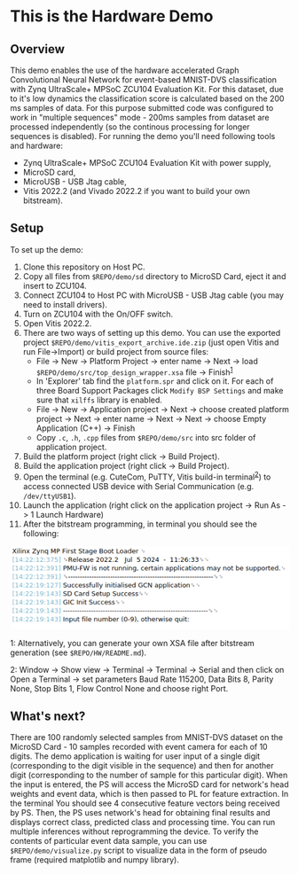 # This is the Hardware Demo

## Overview

This demo enables the use of the hardware accelerated Graph Convolutional Neural Network for event-based MNIST-DVS classification with Zynq UltraScale+ MPSoC ZCU104 Evaluation Kit. For this dataset, due to it's low dynamics the classification score is calculated based on the 200 ms samples of data. For this purpose submitted code was configured to work in "multiple sequences" mode - 200ms samples from dataset are processed independently (so the continous processing for longer sequences is disabled). For running the demo you'll need following tools and hardware:
- Zynq UltraScale+ MPSoC ZCU104 Evaluation Kit with power supply,
- MicroSD card,
- MicroUSB - USB Jtag cable,
- Vitis 2022.2 (and Vivado 2022.2 if you want to build your own bitstream).

## Setup

To set up the demo:
1. Clone this repository on Host PC.
2. Copy all files from `$REPO/demo/sd` directory to MicroSD Card, eject it and insert to ZCU104.
3. Connect ZCU104 to Host PC with MicroUSB - USB Jtag cable (you may need to install drivers).
4. Turn on ZCU104 with the On/OFF switch.
5. Open Vitis 2022.2. 
6. There are two ways of setting up this demo. You can use the exported project `$REPO/demo/vitis_export_archive.ide.zip` (just open Vitis and run File->Import) or build project from source files:
	- File -> New -> Platform Project -> enter name -> Next -> load `$REPO/demo/src/top_design_wrapper.xsa` file -> Finish<sup>[1](#myfootnote1)</sup>
	- In 'Explorer' tab find the `platform.spr` and click on it. For each of three Board Support Packages click `Modify BSP Settings` and make sure that `xilffs` library is enabled.
	- File -> New -> Application project -> Next -> choose created platform project -> Next -> enter name -> Next -> Next -> choose Empty Application (C++) -> Finish
	- Copy `.c`, `.h`, `.cpp` files from `$REPO/demo/src` into src folder of application project.
7. Build the platform project (right click -> Build Project).
8. Build the application project (right click -> Build Project).
7. Open the terminal (e.g. CuteCom, PuTTY, Vitis build-in terminal<sup>[2](#myfootnote2)</sup>) to access connected USB device with Serial Communication (e.g. `/dev/ttyUSB1`).
8. Launch the application (right click on the application project -> Run As -> 1 Launch Hardware)
9. After the bitstream programming, in terminal you should see the following:

![Output](img/demo.png)

<a name="myfootnote1">1</a>: Alternatively, you can generate your own XSA file after bitstream generation (see `$REPO/HW/README.md`). 

<a name="myfootnote2">2</a>: Window -> Show view -> Terminal -> Terminal -> Serial and then click on Open a Terminal -> set parameters Baud Rate 115200, Data Bits 8, Parity None, Stop Bits 1, Flow Control None and choose right Port.

## What's next?

There are 100 randomly selected samples from MNIST-DVS dataset on the MicroSD Card - 10 samples recorded with event camera for each of 10 digits. The demo application is waiting for user input of a single digit (corresponding to the digit visible in the sequence) and then for another digit (corresponding to the number of sample for this particular digit). When the input is entered, the PS will access the MicroSD card for network's head weights and event data, which is then passed to PL for feature extraction. In the terminal You should see 4 consecutive feature vectors being received by PS. Then, the PS uses network's head for obtaining final results and displays correct class, predicted class and processing time. You can run multiple inferences without reprogramming the device. To verify the contents of particular event data sample, you can use `$REPO/demo/visualize.py` script to visualize data in the form of pseudo frame (required matplotlib and numpy library). 

